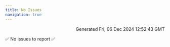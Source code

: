 ```yaml
---
title: No Issues
navigation: true
---
```


<p style="text-align:right;color:#cccs">
Generated Fri, 06 Dec 2024 12:52:43 GMT
</p>
<p>✅ No issues to report ✅</p>




